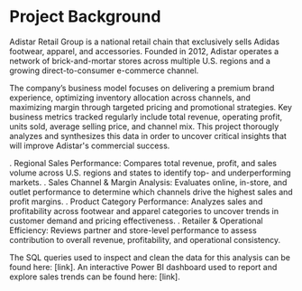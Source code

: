 # Project Background
Adistar Retail Group is a national retail chain that exclusively sells Adidas footwear, apparel, and accessories. Founded in 2012, Adistar operates a network of brick-and-mortar stores across multiple U.S. regions and a growing direct-to-consumer e-commerce channel.

The company’s business model focuses on delivering a premium brand experience, optimizing inventory allocation across channels, and maximizing margin through targeted pricing and promotional strategies. Key business metrics tracked regularly include total revenue, operating profit, units sold, average selling price, and channel mix. This project thorougly analyzes and synthesizes this data in order to uncover critical insights that will improve Adistar's commercial success.

. Regional Sales Performance: Compares total revenue, profit, and sales volume across U.S. regions and states to identify top- and underperforming markets.
. Sales Channel & Margin Analysis: Evaluates online, in-store, and outlet performance to determine which channels drive the highest sales and profit margins.
. Product Category Performance: Analyzes sales and profitability across footwear and apparel categories to uncover trends in customer demand and pricing effectiveness.
. Retailer & Operational Efficiency: Reviews partner and store-level performance to assess contribution to overall revenue, profitability, and operational consistency.

The SQL queries used to inspect and clean the data for this analysis can be found here: [link].
An interactive Power BI dashboard used to report and explore sales trends can be found here: [link].
